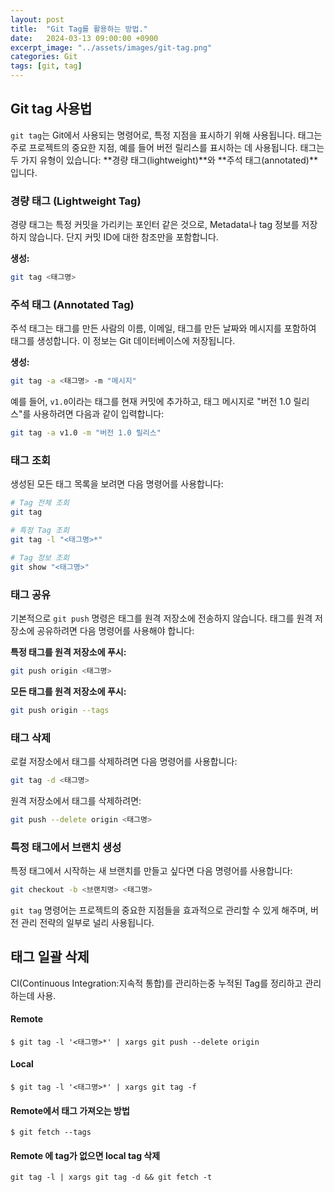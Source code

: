 ```yaml
---
layout: post
title:  "Git Tag를 활용하는 방법."
date:   2024-03-13 09:00:00 +0900
excerpt_image: "../assets/images/git-tag.png"
categories: Git
tags: [git, tag]
---
```

## Git tag 사용법

`git tag`는 Git에서 사용되는 명령어로, 특정 지점을 표시하기 위해 사용됩니다. 태그는 주로 프로젝트의 중요한 지점, 예를 들어 버전 릴리스를 표시하는 데 사용됩니다. 태그는 두 가지 유형이 있습니다: **경량 태그(lightweight)**와 **주석 태그(annotated)**입니다.

### 경량 태그 (Lightweight Tag)
경량 태그는 특정 커밋을 가리키는 포인터 같은 것으로, Metadata나 tag 정보를 저장하지 않습니다. 단지 커밋 ID에 대한 참조만을 포함합니다.

**생성:**

```bash
git tag <태그명>
```

### 주석 태그 (Annotated Tag)
주석 태그는 태그를 만든 사람의 이름, 이메일, 태그를 만든 날짜와 메시지를 포함하여 태그를 생성합니다. 이 정보는 Git 데이터베이스에 저장됩니다.

**생성:**
```bash
git tag -a <태그명> -m "메시지"
```
예를 들어, `v1.0`이라는 태그를 현재 커밋에 추가하고, 태그 메시지로 "버전 1.0 릴리스"를 사용하려면 다음과 같이 입력합니다:
```bash
git tag -a v1.0 -m "버전 1.0 릴리스"
```

### 태그 조회
생성된 모든 태그 목록을 보려면 다음 명령어를 사용합니다:
```bash
# Tag 전체 조회
git tag

# 특정 Tag 조회
git tag -l "<태그명>*"

# Tag 정보 조회
git show "<태그명>"
```

### 태그 공유
기본적으로 `git push` 명령은 태그를 원격 저장소에 전송하지 않습니다. 태그를 원격 저장소에 공유하려면 다음 명령어를 사용해야 합니다:

**특정 태그를 원격 저장소에 푸시:**
```bash
git push origin <태그명>
```

**모든 태그를 원격 저장소에 푸시:**
```bash
git push origin --tags
```

### 태그 삭제
로컬 저장소에서 태그를 삭제하려면 다음 명령어를 사용합니다:
```bash
git tag -d <태그명>
```

원격 저장소에서 태그를 삭제하려면:
```bash
git push --delete origin <태그명>
```

### 특정 태그에서 브랜치 생성
특정 태그에서 시작하는 새 브랜치를 만들고 싶다면 다음 명령어를 사용합니다:
```bash
git checkout -b <브랜치명> <태그명>
```

`git tag` 명령어는 프로젝트의 중요한 지점들을 효과적으로 관리할 수 있게 해주며, 버전 관리 전략의 일부로 널리 사용됩니다.

## 태그 일괄 삭제

CI(Continuous Integration:지속적 통합)를 관리하는중 누적된 Tag를 정리하고 관리하는데 사용.

#### Remote
```
$ git tag -l '<태그명>*' | xargs git push --delete origin
```
#### Local
```
$ git tag -l '<태그명>*' | xargs git tag -f 
```
#### Remote에서 태그 가져오는 방법
```
$ git fetch --tags
```

#### Remote 에 tag가 없으면 local tag 삭제
```
git tag -l | xargs git tag -d && git fetch -t
```